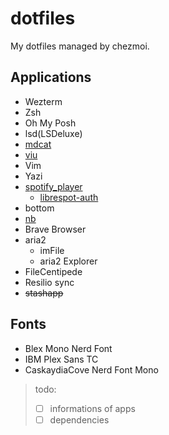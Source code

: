 # dotfiles

My dotfiles managed by chezmoi.

## Applications

- Wezterm
- Zsh
- Oh My Posh
- lsd(LSDeluxe)
- [mdcat](https://github.com/swsnr/mdcat)
- [viu](https://github.com/atanunq/viu)
- Vim
- Yazi
- [spotify_player](https://github.com/aome510/spotify-player)
    * [librespot-auth](https://github.com/dspearson/librespot-auth)
- bottom
- [nb](https://xwmx.github.io/nb/)
- Brave Browser
- aria2
    * imFile
    * aria2 Explorer
- FileCentipede
- Resilio sync
- ~~stashapp~~

## Fonts
- Blex Mono Nerd Font
- IBM Plex Sans TC
- CaskaydiaCove Nerd Font Mono

> todo:<br>
> - [ ] informations of apps
> - [ ] dependencies
